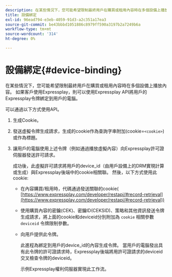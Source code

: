 ```yaml
---
description: 在某些情況下，您可能希望限制最終用戶在購買或租用內容時在多個設備上播放內容。 如果客戶使用Expressplay，則可以使用Expressplay API將用戶的Expressplay令牌綁定到用戶的電腦。
title: 設備綁定
exl-id: 96ead794-e3eb-4059-91d3-a2c351a17ea3
source-git-commit: be43bbbd1051886c8979ff590a3197b2a7249b6a
workflow-type: tm+mt
source-wordcount: '314'
ht-degree: 0%

---
```


# 設備綁定{#device-binding}

在某些情況下，您可能希望限制最終用戶在購買或租用內容時在多個設備上播放內容。 如果客戶使用Expressplay，則可以使用Expressplay API將用戶的Expressplay令牌綁定到用戶的電腦。

可以通過以下方式使用API。

1. 生成Cookie。
1. 發送虛擬令牌生成請求，生成的cookie作為查詢字串附加(cookie=`<cookie>`)或作為標題。
1. 讓用戶的電腦使用上述令牌（例如通過播放虛擬內容）向Expressplay許可證伺服器發送許可請求。

   成功後，此虛擬許可請求將用戶的device_id（由用戶設備上的DRM實現計算或生成）與Expressplay後端中的cookie相關聯。 然後，以下方式使用此cookie:

   * 在內容購買/租用時，代碼通過發送關聯的cookie( [https://www.expressplay.com/developer/restapi/#record-retrieval](https://www.expressplay.com/developer/restapi/#record-retrieval))
   * 使用購買內容的密鑰(CEK)、密鑰ID(CEKSID)、策略和其他資訊發送令牌生成請求，將上面的cookie和deviceid分別附加為 `cookie` 相關參數 `deviceid` 令牌限制參數。

   * 向用戶提供此令牌。

      此進程為綁定到用戶的device_id的內容生成令牌。 當用戶的電腦發出具有此令牌的許可證請求時，Expressplay後端將用許可證請求的deviceid交叉檢查令牌的deviceid。

      示例Expressplay權利伺服器實現此工作流。
